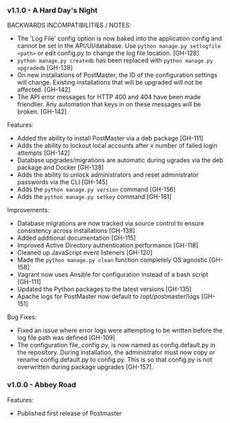 ### v1.1.0 - A Hard Day's Night

BACKWARDS INCOMPATIBILITIES / NOTES:

* The 'Log File' config option is now baked into the application config and cannot be set in the API/UI/database. Use `python manage.py setlogfile <path>` or edit config.py to change the log file location. [GH-128]
* `python manage.py createdb` has been replaced with `python manage.py upgradedb` [GH-138]
* On new installations of PostMaster, the ID of the configuration settings will change. Existing installations that will be upgraded will not be affected. [GH-142]
* The API error messages for HTTP 400 and 404 have been made friendlier. Any automation that keys in on these messages will be broken. [GH-142]

Features:

* Added the ability to install PostMaster via a deb package [GH-111]
* Adds the ability to lockout local accounts after x number of failed login attempts [GH-142]
* Database upgrades/migrations are automatic during ugrades via the deb package and Docker [GH-138]
* Adds the ability to unlock administrators and reset administrator passwords via the CLI [GH-145]
* Adds the `python manage.py version` command [GH-156]
* Adds the `python manage.py setkey` command [GH-161]

Improvements:

* Database migrations are now tracked via source control to ensure consistency across installations [GH-138]
* Added additional documentation [GH-115]
* Improved Active Directory authentication performance [GH-118]
* Cleaned up JavaScript event listeners [GH-120]
* Made the `python manage.py clean` function completely OS agnostic [GH-158]
* Vagrant now uses Ansible for configuration instead of a bash script [GH-111]
* Updated the Python packages to the latest versions [GH-135]
* Apache logs for PostMaster now default to /opt/postmaster/logs [GH-151]

Bug Fixes:

* Fixed an issue where error logs were attempting to be written before the log file path was defined [GH-109]
* The configuration file, config.py, is now named as config.default.py in the repository. During installation, the administrator must now copy or rename config.default.py to config.py.
This is so that config.py is not overwritten during package upgrades [GH-157].


### v1.0.0 - Abbey Road

Features:

* Published first release of Postmaster

